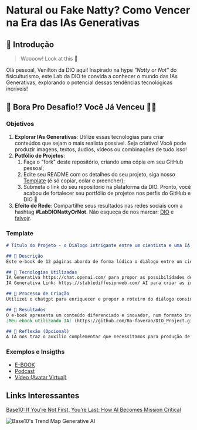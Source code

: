 # Natural ou Fake Natty? Como Vencer na Era das IAs Generativas

## 🚀 Introdução

> Woooow! Look at this 👀

Olá pessoal, Venilton da DIO aqui! Inspirado na hype _"Natty or Not"_ do fisiculturismo, este Lab da DIO te convida a conhecer o mundo das IAs Generativas, explorando o potencial dessas tendências tecnológicas incríveis!

## 🎯 Bora Pro Desafio!? Você Já Venceu 💪🤓

### Objetivos

1. **Explorar IAs Generativas**: Utilize essas tecnologias para criar conteúdos que sejam o mais realista possível. Seja criativo! Você pode produzir imagens, textos, áudios, vídeos ou combinações de tudo isso!
1. **Potfólio de Projetos**:
    1. Faça o "fork" deste repositório, criando uma cópia em seu GitHub pessoal;
    2. Edite seu README com os detalhes do seu projeto, siga nosso [Template](#template) (é só copiar, colar e preencher);
    3. Submeta o link do seu repositório na plataforma da DIO. Pronto, você acabou de fortalecer seu portfólio de projetos nos perfis do GitHub e DIO 🚀
1. **Efeito de Rede**: Compartilhe seus resultados nas redes sociais com a hashtag **#LabDIONattyOrNot**. Não esqueça de nos marcar: [DIO](https://www.linkedin.com/school/dio-makethechange) e [falvojr](https://www.linkedin.com/in/falvojr).

### Template

```markdown
# Título do Projeto - o Diálogo intrigante entre um cientista e uma IA

## 📒 Descrição
Este e-book de 12 páginas aborda de forma lúdica o diálogo entre um cientista com especialidade em física e uma IA, utilizando as IAs Generativas para produção do conteúdo do ebook após eu ter a ideia inicial do que gostaria de construir.

## 🤖 Tecnologias Utilizadas
IA Generativa https://chat.openai.com/ para propor as possibilidades de diálogo e roteiro.
IA Generativa Link: https://stablediffusionweb.com/ AI para criar as imagens que ilustram o ebook

## 🧐 Processo de Criação
Utilizei o chatgpt para enriquecer e propor o roteiro do diálogo considerando a característica dos 2 personagens eleitos, sendo que um dos personagens representa uma IA, demonstrando como as IAs Generativas elaboram materiais sobre elas mesmas. O chatgpt também auxiliou na lista de ferramentas para geração da imagem sendo que elegi uma delas, após verificar que a stablediffusionweb era a mais apropriada para a característica do ebook.

## 🚀 Resultados
O e-book apresenta um conteúdo diferenciado e inovador, num formato incomum e lúdico, demonstrando como as IAs generativas auxiliam na elaboração de conteúdo, insights criativos e agilidade.
[Meu ebook utilizando IA] (https://github.com/Ro-faverao/DIO_Project.git)

## 💭 Reflexão (Opcional)
A IA nos traz o auxílio complementar que necessitamos para produção de conteúdo, a existência delas nos motivo a produzir mais e com mais agilidade.
```

### Exemplos e Insigths

- [E-BOOK](/exemplos/E-BOOK.md)
- [Podcast](/exemplos/PODCAST.md)
- [Vídeo (Avatar Virtual)](/exemplos/VIDEO.md)

## Links Interessantes

[Base10: If You’re Not First, You’re Last: How AI Becomes Mission Critical](https://base10.vc/post/generative-ai-mission-critical/)

![Base10's Trend Map Generative AI](https://github.com/digitalinnovationone/lab-natty-or-not/assets/730492/f4df26e8-f8f7-4419-8252-c69d73ea930c)
